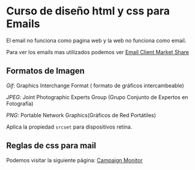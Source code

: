 # Curso de diseño html y css para Emails

El email no funciona como pagina web
y la web no funciona como email.

Para ver los emails mas utilizados podemos ver
[Email Client Market Share](https://emailclientmarketshare.com/)

## Formatos de Imagen

*Gif*: Graphics Interchange Format (
formato de gráficos intercambeable)

*JPEG*: Joint Photographic Experts Group (Grupo Conjunto de Expertos en Fotografía)

*PNG*: Portable Network Graphics(Gráficos de Red Portátiles)

Aplica la propiedad `srcset` para dispositivos retina.

## Reglas de css para mail

Podemos visitar la siguiente página:
[Campaign Monitor](https://www.campaignmonitor.com/css/)
